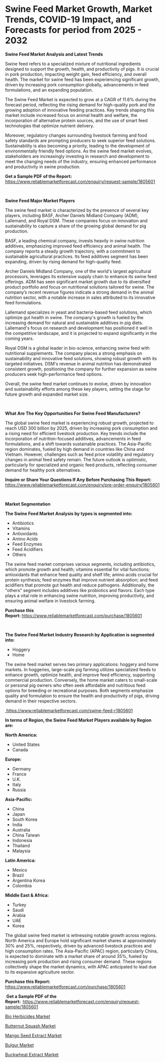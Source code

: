 <p><h1>Swine Feed Market Growth, Market Trends, COVID-19 Impact, and Forecasts for period from 2025 - 2032</h1></p><p><strong>Swine Feed Market Analysis and Latest Trends</strong></p>
<p><p>Swine feed refers to a specialized mixture of nutritional ingredients designed to support the growth, health, and productivity of pigs. It is crucial in pork production, impacting weight gain, feed efficiency, and overall health. The market for swine feed has been experiencing significant growth, driven by increasing pork consumption globally, advancements in feed formulations, and an expanding population. </p><p>The Swine Feed Market is expected to grow at a CAGR of 11.6% during the forecast period, reflecting the rising demand for high-quality pork and the growing adoption of innovative feeding practices. Key trends shaping this market include increased focus on animal health and welfare, the incorporation of alternative protein sources, and the use of smart feed technologies that optimize nutrient delivery. </p><p>Moreover, regulatory changes surrounding livestock farming and food safety standards are prompting producers to seek superior feed solutions. Sustainability is also becoming a priority, leading to the development of environmentally friendly feed options. As the swine feed market evolves, stakeholders are increasingly investing in research and development to meet the changing needs of the industry, ensuring enhanced performance and productivity in swine production.</p></p>
<p><strong>Get a Sample PDF of the Report:&nbsp;</strong> <a href="https://www.reliablemarketforecast.com/enquiry/request-sample/1805601?utm_campaign=1108&utm_medium=2&utm_source=Github&utm_content=ia&utm_term=30032025&utm_id=swine-feed">https://www.reliablemarketforecast.com/enquiry/request-sample/1805601</a></p>
<p>&nbsp;</p>
<p><strong>Swine Feed Major Market Players</strong></p>
<p><p>The swine feed market is characterized by the presence of several key players, including BASF, Archer Daniels Midland Company (ADM), Lallemand, and Royal DSM. These companies focus on innovation and sustainability to capture a share of the growing global demand for pig production.</p><p>BASF, a leading chemical company, invests heavily in swine nutrition additives, emphasizing improved feed efficiency and animal health. The company reports a steady growth trajectory, with a commitment to sustainable agricultural practices. Its feed additives segment has been expanding, driven by rising demand for high-quality feed.</p><p>Archer Daniels Midland Company, one of the world's largest agricultural processors, leverages its extensive supply chain to enhance its swine feed offerings. ADM has seen significant market growth due to its diversified product portfolio and focus on nutritional solutions tailored for swine. The company’s recent revenue figures indicate a strong demand in the animal nutrition sector, with a notable increase in sales attributed to its innovative feed formulations.</p><p>Lallemand specializes in yeast and bacteria-based feed solutions, which optimize gut health in swine. The company's growth is fueled by the increasing demand for natural and sustainable additives in pig diets. Lallemand's focus on research and development has positioned it well in the competitive landscape, and it is projected to expand significantly in the coming years.</p><p>Royal DSM is a global leader in bio-science, enhancing swine feed with nutritional supplements. The company places a strong emphasis on sustainability and innovative feed solutions, showing robust growth with its targeted initiatives. DSM's revenue in animal nutrition has demonstrated consistent growth, positioning the company for further expansion as swine producers seek high-performance feed options.</p><p>Overall, the swine feed market continues to evolve, driven by innovation and sustainability efforts among these key players, setting the stage for future growth and expanded market size.</p></p>
<p>&nbsp;</p>
<p><strong>What Are The Key Opportunities For Swine Feed Manufacturers?</strong></p>
<p><p>The global swine feed market is experiencing robust growth, projected to reach USD 300 billion by 2025, driven by increasing pork consumption and a rising need for efficient livestock production. Key trends include the incorporation of nutrition-focused additives, advancements in feed formulations, and a shift towards sustainable practices. The Asia-Pacific region dominates, fueled by high demand in countries like China and Vietnam. However, challenges such as feed price volatility and regulatory changes in animal feed safety remain. The future outlook is optimistic, particularly for specialized and organic feed products, reflecting consumer demand for healthy pork alternatives.</p></p>
<p><strong>Inquire or Share Your Questions If Any Before Purchasing This Report:</strong> <a href="https://www.reliablemarketforecast.com/enquiry/pre-order-enquiry/1805601?utm_campaign=1108&utm_medium=2&utm_source=Github&utm_content=ia&utm_term=30032025&utm_id=swine-feed">https://www.reliablemarketforecast.com/enquiry/pre-order-enquiry/1805601</a></p>
<p>&nbsp;</p>
<p><strong>Market Segmentation</strong></p>
<p><strong>The Swine Feed Market Analysis by types is segmented into:</strong></p>
<p><ul><li>Antibiotics</li><li>Vitamins</li><li>Antioxidants</li><li>Amino Acids</li><li>Feed Enzymes</li><li>Feed Acidifiers</li><li>Others</li></ul></p>
<p><p>The swine feed market comprises various segments, including antibiotics, which promote growth and health; vitamins essential for vital functions; antioxidants that enhance feed quality and shelf life; amino acids crucial for protein synthesis; feed enzymes that improve nutrient absorption; and feed acidifiers that promote gut health and reduce pathogens. Additionally, the "others" segment includes additives like probiotics and flavors. Each type plays a vital role in enhancing swine nutrition, improving productivity, and ensuring animal welfare in livestock farming.</p></p>
<p><strong>Purchase this Report:&nbsp;</strong><a href="https://www.reliablemarketforecast.com/purchase/1805601?utm_campaign=1108&utm_medium=2&utm_source=Github&utm_content=ia&utm_term=30032025&utm_id=swine-feed">https://www.reliablemarketforecast.com/purchase/1805601</a></p>
<p>&nbsp;</p>
<p><strong>The Swine Feed Market Industry Research by Application is segmented into:</strong></p>
<p><ul><li>Hoggery</li><li>Home</li></ul></p>
<p><p>The swine feed market serves two primary applications: hoggery and home markets. In hoggeries, large-scale pig farming utilizes specialized feeds to enhance growth, optimize health, and improve feed efficiency, supporting commercial production. Conversely, the home market caters to small-scale or personal pig owners who often seek affordable and nutritious feed options for breeding or recreational purposes. Both segments emphasize quality and formulation to ensure the health and productivity of pigs, driving demand in their respective sectors.</p></p>
<p><a href="https://www.reliablemarketforecast.com/swine-feed-r1805601?utm_campaign=1108&utm_medium=2&utm_source=Github&utm_content=ia&utm_term=30032025&utm_id=swine-feed">&nbsp;https://www.reliablemarketforecast.com/swine-feed-r1805601</a></p>
<p><strong>In terms of Region, the Swine Feed Market Players available by Region are:</strong></p>
<p>
    <p> <strong> North America: </strong>
        <ul>
            <li>United States</li>
            <li>Canada</li>
        </ul>
        </p> 
    <p> <strong> Europe: </strong>
        <ul>
            <li>Germany</li>
            <li>France</li>
            <li>U.K.</li>
            <li>Italy</li>
            <li>Russia</li>
        </ul>
        </p> 
    <p> <strong> Asia-Pacific: </strong>
        <ul>
            <li>China</li>
            <li>Japan</li>
            <li>South Korea</li>
            <li>India</li>
            <li>Australia</li>
            <li>China Taiwan</li>
            <li>Indonesia</li>
            <li>Thailand</li>
            <li>Malaysia</li>
        </ul>
        </p> 
    <p> <strong> Latin America: </strong>
        <ul>
            <li>Mexico</li>
            <li>Brazil</li>
            <li>Argentina Korea</li>
            <li>Colombia</li>
        </ul>
        </p> 
    <p> <strong> Middle East & Africa: </strong>
        <ul>
            <li>Turkey</li>
            <li>Saudi</li>
            <li>Arabia</li>
            <li>UAE</li>
            <li>Korea</li>
        </ul>
    </p>
    </p>
<p><p>The global swine feed market is witnessing notable growth across regions. North America and Europe hold significant market shares at approximately 30% and 25%, respectively, driven by advanced livestock practices and high consumption rates. The Asia-Pacific (APAC) region, particularly China, is expected to dominate with a market share of around 35%, fueled by increasing pork production and rising consumer demand. These regions collectively shape the market dynamics, with APAC anticipated to lead due to its expansive agriculture sector.</p></p>
<p><strong>Purchase this Report: </strong><a href="https://www.reliablemarketforecast.com/purchase/1805601?utm_campaign=1108&utm_medium=2&utm_source=Github&utm_content=ia&utm_term=30032025&utm_id=swine-feed">https://www.reliablemarketforecast.com/purchase/1805601</a></p>
<p>&nbsp;<strong>Get a Sample PDF of the Report:&nbsp;&nbsp;</strong><a href="https://www.reliablemarketforecast.com/enquiry/request-sample/1805601?utm_campaign=1108&utm_medium=2&utm_source=Github&utm_content=ia&utm_term=30032025&utm_id=swine-feed">https://www.reliablemarketforecast.com/enquiry/request-sample/1805601</a></p>
<p><strong></strong></p>
<p><p><a href="https://github.com/etapaqanee/Market-Research-Report-List-1/blob/main/bio-herbicides-market.md?utm_campaign=1108&utm_medium=2&utm_source=Github&utm_content=ia&utm_term=30032025&utm_id=swine-feed">Bio Herbicides Market</a></p><p><a href="https://github.com/firdwsermald/Market-Research-Report-List-1/blob/main/butternut-squash-market.md?utm_campaign=1108&utm_medium=2&utm_source=Github&utm_content=ia&utm_term=30032025&utm_id=swine-feed">Butternut Squash Market</a></p><p><a href="https://github.com/wilzeryammy/Market-Research-Report-List-1/blob/main/mango-seed-extract-market.md?utm_campaign=1108&utm_medium=2&utm_source=Github&utm_content=ia&utm_term=30032025&utm_id=swine-feed">Mango Seed Extract Market</a></p><p><a href="https://github.com/fontshatintj/Market-Research-Report-List-1/blob/main/bulgur-market.md?utm_campaign=1108&utm_medium=2&utm_source=Github&utm_content=ia&utm_term=30032025&utm_id=swine-feed">Bulgur Market</a></p><p><a href="https://github.com/winjelequegt/Market-Research-Report-List-1/blob/main/buckwheat-extract-market.md?utm_campaign=1108&utm_medium=2&utm_source=Github&utm_content=ia&utm_term=30032025&utm_id=swine-feed">Buckwheat Extract Market</a></p></p>
